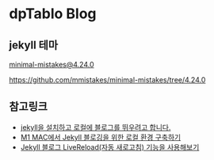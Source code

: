 # dpTablo Blog

## jekyll 테마
minimal-mistakes@4.24.0

https://github.com/mmistakes/minimal-mistakes/tree/4.24.0


## 참고링크 

- [jekyll을 설치하고 로컬에 블로그를 뛰우려고 합니다.](https://frhyme.github.io/blog/install_jekyll_again/)
- [M1 MAC에서 Jekyll 블로깅을 위한 로컬 환경 구축하기](https://unluckyjung.github.io/develop-setting/2021/01/20/Mac-Jekyll-Setting/)
- [Jekyll 블로그 LiveReload(자동 새로고침) 기능을 사용해보기](https://daegikim.github.io/articles/2019/08/08/jekyll-%EB%B8%94%EB%A1%9C%EA%B7%B8-livereload(%EC%9E%90%EB%8F%99-%EC%83%88%EB%A1%9C%EA%B3%A0%EC%B9%A8)-%EA%B8%B0%EB%8A%A5%EC%9D%84-%EC%82%AC%EC%9A%A9%ED%95%B4%EB%B3%B4%EA%B8%B0)